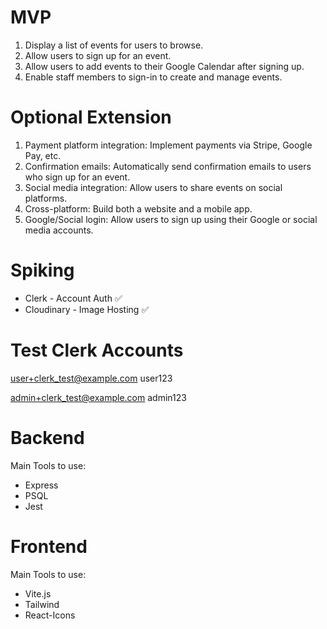 # MVP
1. Display a list of events for users to browse. 
2. Allow users to sign up for an event. 
3. Allow users to add events to their Google Calendar after signing up. 
4. Enable staff members to sign-in to create and manage events.

# Optional Extension
1. Payment platform integration: Implement payments via Stripe, Google Pay, etc. 
2. Confirmation emails: Automatically send confirmation emails to users who sign up for an event. 
3. Social media integration: Allow users to share events on social platforms. 
4. Cross-platform: Build both a website and a mobile app. 
5. Google/Social login: Allow users to sign up using their Google or social media accounts.

# Spiking
- Clerk - Account Auth ✅
- Cloudinary - Image Hosting ✅

# Test Clerk Accounts
user+clerk_test@example.com
user123

admin+clerk_test@example.com
admin123

# Backend
Main Tools to use:
- Express
- PSQL
- Jest

# Frontend
Main Tools to use:
- Vite.js
- Tailwind
- React-Icons